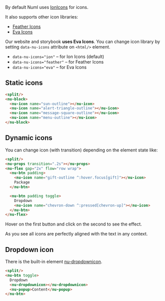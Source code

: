 By default Numl uses [IonIcons](!https://ionicons.com/) for icons.

It also supports other icon libraries:

- [Feather Icons](!https://feathericons.com/)
- [Eva Icons](!https://akveo.github.io/eva-icons/)

Our website and storybook **uses Eva Icons**. You can change icon library by setting `data-nu-icons` attribute on `<html/>` element.

- `data-nu-icons="ion"` – for Ion Icons (default)
- `data-nu-icons="feather"` – for Feather Icons
- `data-nu-icons="eva"` – for Eva Icons

## Static icons

```html
<split/>
<nu-block>
  <nu-icon name="sun-outline"></nu-icon>
  <nu-icon name="alert-triangle-outline"></nu-icon>
  <nu-icon name="message-square-outline"></nu-icon>
  <nu-icon name="menu-outline"></nu-icon>
</nu-block>
```

## Dynamic icons

You can change icon (with transition) depending on the element state like:

```html
<split/>
<nu-props transition=".2s"></nu-props>
<nu-flex gap="2x" flow="row wrap">
  <nu-btn padding>
    <nu-icon name="gift-outline ^:hover.focus[gift]"></nu-icon>
    Package
  </nu-btn>

  <nu-btn padding toggle>
    Dropdown
    <nu-icon name="chevron-down ^:pressed[chevron-up]"></nu-icon>
  </nu-btn>
</nu-flex>
```

Hover on the first button and click on the second to see the effect.

As you see all icons are perfectly aligned with the text in any context.

## Dropdown icon

There is the built-in element [nu-dropdownicon](../../reference/elements/nu-dropdownicon.md).

```html
<split/>
<nu-btn toggle>
  Dropdown
  <nu-dropdownicon></nu-dropdownicon>
  <nu-popup>Content</nu-popup>
</nu-btn>
```
